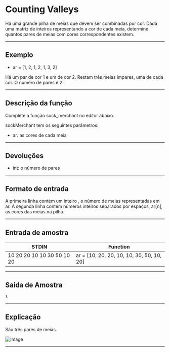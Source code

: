 # Counting Valleys

Há uma grande pilha de meias que devem ser combinadas por cor. Dada uma matriz de inteiros representando a cor de cada meia, determine quantos pares de meias com cores correspondentes existem.

---

## Exemplo

- ar = [1, 2, 1, 2, 1, 3, 2]

Há um par de cor 1 e um de cor 2. Restam três meias ímpares, uma de cada cor. O número de pares é 2.

---

## Descrição da função

Complete a função sock_merchant no editor abaixo.

sockMerchant tem os seguintes parâmetros:

- ar: as cores de cada meia

---

## Devoluções

- int: o número de pares

---

## Formato de entrada

A primeira linha contém um inteiro , o número de meias representadas em ar.
A segunda linha contém números inteiros separados por espaços, ar[n], as cores das meias na pilha.

---

## Entrada de amostra

|STDIN|Function|
|-----|--------|
|10 20 20 10 10 30 50 10 20| ar = [10, 20, 20, 10, 10, 30, 50, 10, 20]|

---

## Saída de Amostra
    3

---

## Explicação

São três pares de meias.

![image](https://s3.amazonaws.com/hr-challenge-images/25168/1474122392-c7b9097430-sock.png)

---
